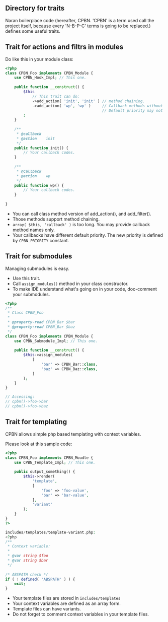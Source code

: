 Directory for traits
--------------------
Naran boilerplace code (hereafter, CPBN. 'CPBN' is a term used call the project itself, because every 'N-B-P-C' terms is
going to be replaced.) defines some useful traits.

## Trait for actions and filtrs in modules
Do like this in your module class:
```php
<?php
class CPBN_Foo implements CPBN_Module {
    use CPBN_Hook_Impl; // This one.
    
    public function __construct() {
        $this
            // This trait can do:
            ->add_action( 'init', 'init' ) // method chaining.
            ->add_action( 'wp', 'wp' )     // Callback methods without arrays.
                                           // Default priority may not be 10. See CPBN_PRIORITY.
        ;
    }
    
    /**
     * @callback
     * @action    init
     */
    public function init() {
        // Your callback codes.
    }
    
    /**
     * @callback
     * @action    wp
     */
    public function wp() {
        // Your callback codes.
    }
    
}
```

* You can call class method version of add_action(), and add_filter().
* Those methods support method chaining.
* `array( $this, 'callback' )` is too long. You may provide callback method names only. 
* Your callbacks have different default priority. The new priority is defined by `CPBN_PRIORITY` constant.




## Trait for submodules
Managing submodules is easy.

* Use this trait.
* Call `assign_modules()` method in your class constructor.
* To make IDE understand what's going on in your code, doc-comment your submodules. 

```php
<?php
/**
 * Class CPBN_Foo
 * 
 * @property-read CPBN_Bar $bar 
 * @property-read CPBN_Bar $baz 
 */
class CPBN_Foo implements CPBN_Module {
    use CPBN_Submodule_Impl; // This one.
    
    public function __construct() {
        $this->assign_modules(
            [
                'bar' => CPBN_Bar::class,
                'baz' => CPBN_Baz::class,
            ]       
        );
    }
}

// Accessing:
// cpbn()->foo->bar
// cpbn()->foo->baz
```



## Trait for templating
CPBN allows simple php based templating with context variables.

Please look at this sample code:
```php
<?php
class CPBN_Foo implements CPBN_Moudle {
    use CPBN_Template_Impl; // This one.
    
    public output_something() {
        $this->render( 
            'template',
            [
                'foo' => 'foo-value',
                'bar' => 'bar-value',
            ],
            'variant'
        );
    }
}
?>

includes/templates/template-variant.php:
<?php
/**
 * Context variable:
 * 
 * @var string $foo
 * @var string $bar                
 */
 
/* ABSPATH check */ 
if ( ! defined( 'ABSPATH' ) ) {
    exit;
}
```

* Your template files are stored in `includes/templates`
* Your context variables are defined as an array form.
* Template files can have variants.
* Do not forget to comment context variables in your template files.